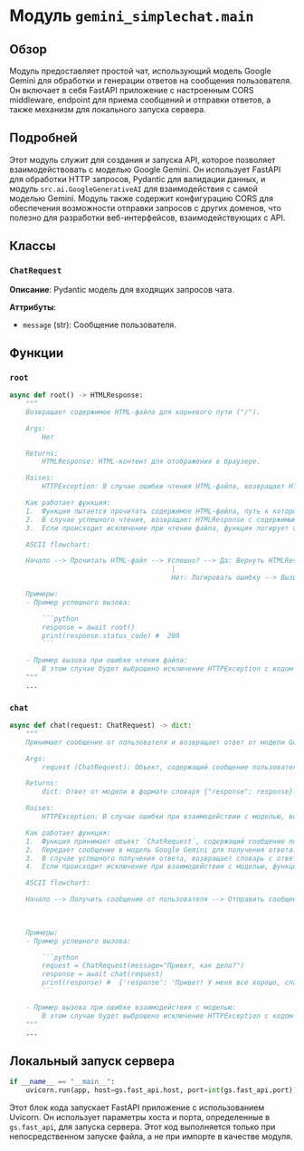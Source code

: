# Модуль `gemini_simplechat.main`

## Обзор

Модуль предоставляет простой чат, использующий модель Google Gemini для обработки и генерации ответов на сообщения пользователя. Он включает в себя FastAPI приложение с настроенным CORS middleware, endpoint для приема сообщений и отправки ответов, а также механизм для локального запуска сервера.

## Подробней

Этот модуль служит для создания и запуска API, которое позволяет взаимодействовать с моделью Google Gemini. Он использует FastAPI для обработки HTTP запросов, Pydantic для валидации данных, и модуль `src.ai.GoogleGenerativeAI` для взаимодействия с самой моделью Gemini. Модуль также содержит конфигурацию CORS для обеспечения возможности отправки запросов с других доменов, что полезно для разработки веб-интерфейсов, взаимодействующих с API.

## Классы

### `ChatRequest`

**Описание**: Pydantic модель для входящих запросов чата.

**Аттрибуты**:
- `message` (str): Сообщение пользователя.

## Функции

### `root`

```python
async def root() -> HTMLResponse:
    """
    Возвращает содержимое HTML-файла для корневого пути ("/").

    Args:
        Нет

    Returns:
        HTMLResponse: HTML-контент для отображения в браузере.

    Raises:
        HTTPException: В случае ошибки чтения HTML-файла, возвращает HTTP-ответ с кодом 500.

    Как работает функция:
    1.  Функция пытается прочитать содержимое HTML-файла, путь к которому определяется переменной `gs.fast_api.index_path`.
    2.  В случае успешного чтения, возвращает HTMLResponse с содержимым файла.
    3.  Если происходит исключение при чтении файла, функция логирует ошибку и вызывает HTTPException с кодом 500 и детальным описанием ошибки.

    ASCII flowchart:

    Начало --> Прочитать HTML-файл --> Успешно? --> Да: Вернуть HTMLResponse
                                        |
                                        Нет: Логировать ошибку --> Вызвать HTTPException --> Конец

    Примеры:
    - Пример успешного вызова:

        ```python
        response = await root()
        print(response.status_code) #  200
        ```

    - Пример вызова при ошибке чтения файла:
        В этом случае будет выброшено исключение HTTPException с кодом 500.
    """
    ...
```

### `chat`

```python
async def chat(request: ChatRequest) -> dict:
    """
    Принимает сообщение от пользователя и возвращает ответ от модели Google Gemini.

    Args:
        request (ChatRequest): Объект, содержащий сообщение пользователя.

    Returns:
        dict: Ответ от модели в формате словаря {"response": response}.

    Raises:
        HTTPException: В случае ошибки при взаимодействии с моделью, возвращает HTTP-ответ с кодом 500.

    Как работает функция:
    1.  Функция принимает объект `ChatRequest`, содержащий сообщение пользователя.
    2.  Передает сообщение в модель Google Gemini для получения ответа.
    3.  В случае успешного получения ответа, возвращает словарь с ответом.
    4.  Если происходит исключение при взаимодействии с моделью, функция логирует ошибку и вызывает HTTPException с кодом 500 и детальным описанием ошибки.

    ASCII flowchart:

    Начало --> Получить сообщение от пользователя --> Отправить сообщение в модель Gemini --> Получить ответ --> Успешно? --> Да: Вернуть ответ
                                                                                               |
                                                                                               Нет: Логировать ошибку --> Вызвать HTTPException --> Конец

    Примеры:
    - Пример успешного вызова:

        ```python
        request = ChatRequest(message="Привет, как дела?")
        response = await chat(request)
        print(response) #  {'response': 'Привет! У меня все хорошо, спасибо, что спросили.'}
        ```

    - Пример вызова при ошибке взаимодействия с моделью:
        В этом случае будет выброшено исключение HTTPException с кодом 500.
    """
    ...
```

## Локальный запуск сервера

```python
if __name__ == "__main__":
    uvicorn.run(app, host=gs.fast_api.host, port=int(gs.fast_api.port))
```

Этот блок кода запускает FastAPI приложение с использованием Uvicorn. Он использует параметры хоста и порта, определенные в `gs.fast_api`, для запуска сервера. Этот код выполняется только при непосредственном запуске файла, а не при импорте в качестве модуля.